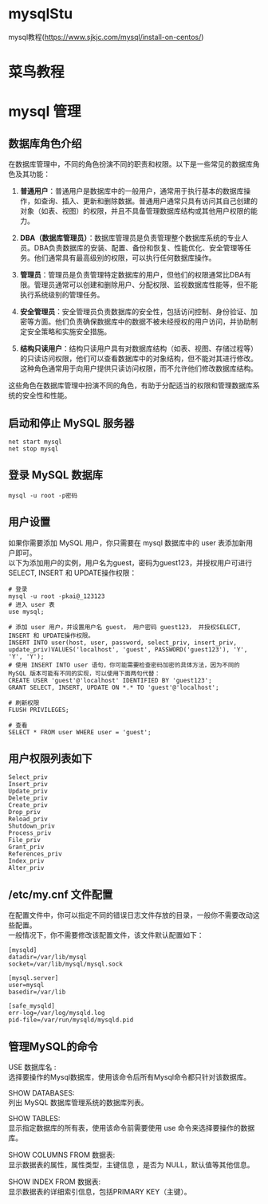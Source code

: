 # mysqlStu  
mysql教程(https://www.sjkjc.com/mysql/install-on-centos/)  

# 菜鸟教程
# mysql 管理  

## 数据库角色介绍
在数据库管理中，不同的角色扮演不同的职责和权限。以下是一些常见的数据库角色及其功能：

1. **普通用户**：普通用户是数据库中的一般用户，通常用于执行基本的数据库操作，如查询、插入、更新和删除数据。普通用户通常只具有访问其自己创建的对象（如表、视图）的权限，并且不具备管理数据库结构或其他用户权限的能力。

2. **DBA（数据库管理员）**：数据库管理员是负责管理整个数据库系统的专业人员。DBA负责数据库的安装、配置、备份和恢复、性能优化、安全管理等任务。他们通常具有最高级别的权限，可以执行任何数据库操作。

3. **管理员**：管理员是负责管理特定数据库的用户，但他们的权限通常比DBA有限。管理员通常可以创建和删除用户、分配权限、监视数据库性能等，但不能执行系统级别的管理任务。

4. **安全管理员**：安全管理员负责数据库的安全性，包括访问控制、身份验证、加密等方面。他们负责确保数据库中的数据不被未经授权的用户访问，并协助制定安全策略和实施安全措施。

5. **结构只读用户**：结构只读用户具有对数据库结构（如表、视图、存储过程等）的只读访问权限，他们可以查看数据库中的对象结构，但不能对其进行修改。这种角色通常用于向用户提供只读访问权限，而不允许他们修改数据库结构。

这些角色在数据库管理中扮演不同的角色，有助于分配适当的权限和管理数据库系统的安全性和性能。  


## 启动和停止 MySQL 服务器
```shell
net start mysql
net stop mysql
```

## 登录 MySQL 数据库  
```shell
mysql -u root -p密码
```
## 用户设置  
如果你需要添加 MySQL 用户，你只需要在 mysql 数据库中的 user 表添加新用户即可。  
以下为添加用户的实例，用户名为guest，密码为guest123，并授权用户可进行 SELECT, INSERT 和 UPDATE操作权限：  
```shell
# 登录  
mysql -u root -pkai@_123123
# 进入 user 表  
use mysql;

# 添加 user 用户，并设置用户名 guest， 用户密码 guest123， 并授权SELECT, INSERT 和 UPDATE操作权限。
INSERT INTO user(host, user, password, select_priv, insert_priv, update_priv)VALUES('localhost', 'guest', PASSWORD('guest123'), 'Y', 'Y', 'Y');  
# 使用 INSERT INTO user 语句，你可能需要检查密码加密的具体方法，因为不同的 MySQL 版本可能有不同的实现，可以使用下面两句代替：
CREATE USER 'guest'@'localhost' IDENTIFIED BY 'guest123';
GRANT SELECT, INSERT, UPDATE ON *.* TO 'guest'@'localhost';

# 刷新权限
FLUSH PRIVILEGES;

# 查看
SELECT * FROM user WHERE user = 'guest';
```

## 用户权限列表如下
```shell
Select_priv
Insert_priv
Update_priv
Delete_priv
Create_priv
Drop_priv
Reload_priv
Shutdown_priv
Process_priv
File_priv
Grant_priv
References_priv
Index_priv
Alter_priv
```

## /etc/my.cnf 文件配置
在配置文件中，你可以指定不同的错误日志文件存放的目录，一般你不需要改动这些配置。  
一般情况下，你不需要修改该配置文件，该文件默认配置如下：  
```shell
[mysqld]
datadir=/var/lib/mysql
socket=/var/lib/mysql/mysql.sock

[mysql.server]
user=mysql
basedir=/var/lib

[safe_mysqld]
err-log=/var/log/mysqld.log
pid-file=/var/run/mysqld/mysqld.pid

```


## 管理MySQL的命令
USE 数据库名 :  
选择要操作的Mysql数据库，使用该命令后所有Mysql命令都只针对该数据库。  

SHOW DATABASES:  
列出 MySQL 数据库管理系统的数据库列表。  

SHOW TABLES:  
显示指定数据库的所有表，使用该命令前需要使用 use 命令来选择要操作的数据库。  

SHOW COLUMNS FROM 数据表:  
显示数据表的属性，属性类型，主键信息 ，是否为 NULL，默认值等其他信息。  

SHOW INDEX FROM 数据表:  
显示数据表的详细索引信息，包括PRIMARY KEY（主键）。  










